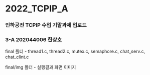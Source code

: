 # 2022_TCPIP_A
### 인하공전 TCPIP 수업 기말과제 업로드
### 3-A 202044006 한상호

<p> 
  final 폴더 - thread1.c, thread2.c, mutex.c, semaphore.c, chat_serv.c, chat_clint.c
</p>

<p>
  final/img 폴더 - 실행결과 화면 이미지
</p>

